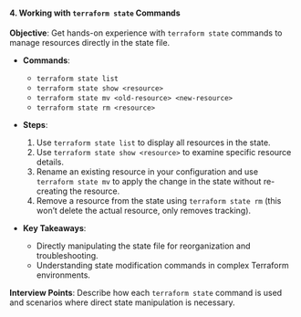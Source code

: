 #### 4. **Working with `terraform state` Commands**

   **Objective**: Get hands-on experience with `terraform state` commands to manage resources directly in the state file.

   - **Commands**:
     - `terraform state list`
     - `terraform state show <resource>`
     - `terraform state mv <old-resource> <new-resource>`
     - `terraform state rm <resource>`

   - **Steps**:
     1. Use `terraform state list` to display all resources in the state.
     2. Use `terraform state show <resource>` to examine specific resource details.
     3. Rename an existing resource in your configuration and use `terraform state mv` to apply the change in the state without re-creating the resource.
     4. Remove a resource from the state using `terraform state rm` (this won’t delete the actual resource, only removes tracking).

   - **Key Takeaways**:
     - Directly manipulating the state file for reorganization and troubleshooting.
     - Understanding state modification commands in complex Terraform environments.

   **Interview Points**: Describe how each `terraform state` command is used and scenarios where direct state manipulation is necessary.
